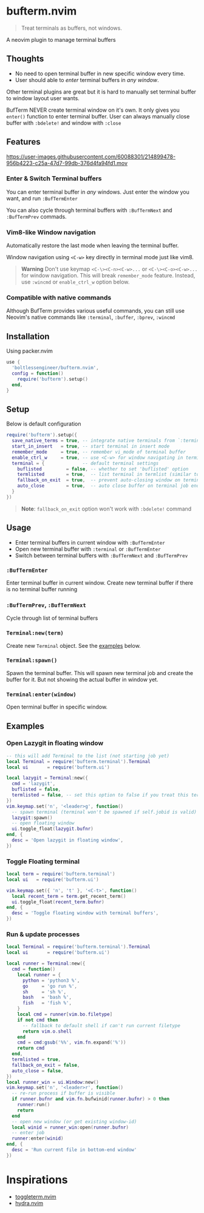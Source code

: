 # bufterm.nvim

> Treat terminals as buffers, not windows.

A neovim plugin to manage terminal buffers

## Thoughts

- No need to open terminal buffer in new specific window every time.
- User should able to *enter* terminal buffers in *any window*.

Other terminal plugins are great but it is hard to manually set terminal buffer to window layout user wants.

BufTerm NEVER create terminal window on it's own. It only gives you `enter()` function to enter terminal buffer. User can always manually close buffer with `:bdelete!` and window with `:close`

## Features

https://user-images.githubusercontent.com/60088301/214899478-956b4223-c25a-47d7-99db-376d4fa94fd1.mov

### Enter & Switch Terminal buffers

You can enter terminal buffer in *any* windows. Just enter the window you want, and run `:BufTermEnter`

You can also cycle through terminal buffers with `:BufTermNext` and `:BufTermPrev` commads.

### Vim8-like Window navigation

Automatically restore the last mode when leaving the terminal buffer.

Window navigation using `<C-w>` key directly in terminal mode just like vim8.

> **Warning**
> Don't use keymap `<C-\><C-n><C-w>...` or `<C-\><C-o><C-w>...` for window navigation. This will break `remember_mode` feature.
> Instead, use `:wincmd` or `enable_ctrl_w` option below.

### Compatible with native commands

Although BufTerm provides various useful commands, you can still use Neovim's native commands like `:terminal`, `:buffer`, `:bprev`, `:wincmd`

## Installation

Using packer.nvim

```lua
use {
  'boltlessengineer/bufterm.nvim',
  config = function()
    require('bufterm').setup()
  end,
}
```

## Setup

Below is default configuration

```lua
require('bufterm').setup({
  save_native_terms = true, -- integrate native terminals from `:terminal` command
  start_in_insert   = true, -- start terminal in insert mode
  remember_mode     = true, -- remember vi_mode of terminal buffer
  enable_ctrl_w     = true, -- use <C-w> for window navigating in terminal mode (like vim8)
  terminal = {              -- default terminal settings
    buflisted         = false, -- whether to set 'buflisted' option
    termlisted        = true,  -- list terminal in termlist (similar to buflisted)
    fallback_on_exit  = true,  -- prevent auto-closing window on terminal exit
    auto_close        = true,  -- auto close buffer on terminal job ends
  }
})
```
> **Note**: `fallback_on_exit` option won't work with `:bdelete!` command

## Usage

- Enter terminal buffers in current window with `:BufTermEnter`
- Open new terminal buffer with `:terminal` or `:BufTermEnter`
- Switch between terminal buffers with `:BufTermNext` and `:BufTermPrev`

### `:BufTermEnter`

Enter terminal buffer in current window.
Create new terminal buffer if there is no terminal buffer running

### `:BufTermPrev`, `:BufTermNext`

Cycle through list of terminal buffers

### `Terminal:new(term)`

Create new `Terminal` object. See the [examples](#Examples) below.

### `Terminal:spawn()`

Spawn the terminal buffer. This will spawn new terminal job and create the buffer for it. But not showing the actual buffer in window yet.

### `Terminal:enter(window)`

Open terminal buffer in specific window.

## Examples

### Open Lazygit in floating window

```lua
-- this will add Terminal to the list (not starting job yet)
local Terminal = require('bufterm.terminal').Terminal
local ui       = require('bufterm.ui')

local lazygit = Terminal:new({
  cmd = 'lazygit',
  buflisted = false,
  termlisted = false, -- set this option to false if you treat this terminal as single independent terminal
})
vim.keymap.set('n', '<leader>g', function()
  -- spawn terminal (terminal won't be spawned if self.jobid is valid)
  lazygit:spawn()
  -- open floating window
  ui.toggle_float(lazygit.bufnr)
end, {
  desc = 'Open lazygit in floating window',
})
```

### Toggle Floating terminal
```lua
local term = require('bufterm.terminal')
local ui   = require('bufterm.ui')

vim.keymap.set({ 'n', 't' }, '<C-t>', function()
  local recent_term = term.get_recent_term()
  ui.toggle_float(recent_term.bufnr)
end, {
  desc = 'Toggle floating window with terminal buffers',
})
```

### Run & update processes

```lua
local Terminal = require('bufterm.terminal').Terminal
local ui       = require('bufterm.ui')

local runner = Terminal:new({
  cmd = function()
    local runner = {
      python = 'python3 %',
      go     = 'go run %',
      sh     = 'sh %',
      bash   = 'bash %',
      fish   = 'fish %',
    }
    local cmd = runner[vim.bo.filetype]
    if not cmd then
      -- fallback to default shell if can't run current filetype
      return vim.o.shell
    end
    cmd = cmd:gsub('%%', vim.fn.expand('%'))
    return cmd
  end,
  termlisted = true,
  fallback_on_exit = false,
  auto_close = false,
})
local runner_win = ui.Window:new()
vim.keymap.set('n', '<leader>r', function()
  -- re-run process if buffer is visible
  if runner.bufnr and vim.fn.bufwinid(runner.bufnr) > 0 then
    runner:run()
    return
  end
  -- open new window (or get existing window-id)
  local winid = runner_win:open(runner.bufnr)
  -- enter job
  runner:enter(winid)
end, {
  desc = 'Run current file in bottom-end window'
})
```

# Inspirations

- [toggleterm.nvim](https://github.com/akinsho/toggleterm.nvim)
- [hydra.nvim](https://github.com/anuvyklack/hydra.nvim)
